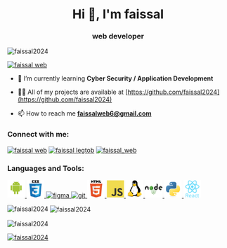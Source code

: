 <h1 align="center">Hi 👋, I'm faissal</h1>
<h3 align="center">web developer</h3>

<p align="left"> <img src="https://komarev.com/ghpvc/?username=faissal2024&label=Profile%20views&color=0e75b6&style=flat" alt="faissal2024" /> </p>


<p align="left"> <a href="https://twitter.com/faissal web" target="blank"><img src="https://img.shields.io/twitter/follow/faissal web?logo=twitter&style=for-the-badge" alt="faissal web" /></a> </p>

- 🌱 I’m currently learning **Cyber Security / Application Development**

- 👨‍💻 All of my projects are available at [https://github.com/faissal2024](https://github.com/faissal2024)

- 📫 How to reach me **faissalweb6@gmail.com**

<h3 align="left">Connect with me:</h3>
<p align="left">
<a href="https://twitter.com/faissal web" target="blank"><img align="center" src="https://raw.githubusercontent.com/rahuldkjain/github-profile-readme-generator/master/src/images/icons/Social/twitter.svg" alt="faissal web" height="30" width="40" /></a>
<a href="https://linkedin.com/in/faissal legtob" target="blank"><img align="center" src="https://raw.githubusercontent.com/rahuldkjain/github-profile-readme-generator/master/src/images/icons/Social/linked-in-alt.svg" alt="faissal legtob" height="30" width="40" /></a>
<a href="https://instagram.com/faissal_web" target="blank"><img align="center" src="https://raw.githubusercontent.com/rahuldkjain/github-profile-readme-generator/master/src/images/icons/Social/instagram.svg" alt="faissal_web" height="30" width="40" /></a>
</p>

<h3 align="left">Languages and Tools:</h3>
<p align="left"> <a href="https://developer.android.com" target="_blank" rel="noreferrer"> <img src="https://raw.githubusercontent.com/devicons/devicon/master/icons/android/android-original-wordmark.svg" alt="android" width="40" height="40"/> </a> <a href="https://www.w3schools.com/css/" target="_blank" rel="noreferrer"> <img src="https://raw.githubusercontent.com/devicons/devicon/master/icons/css3/css3-original-wordmark.svg" alt="css3" width="40" height="40"/> </a> <a href="https://www.figma.com/" target="_blank" rel="noreferrer"> <img src="https://www.vectorlogo.zone/logos/figma/figma-icon.svg" alt="figma" width="40" height="40"/> </a> <a href="https://git-scm.com/" target="_blank" rel="noreferrer"> <img src="https://www.vectorlogo.zone/logos/git-scm/git-scm-icon.svg" alt="git" width="40" height="40"/> </a> <a href="https://www.w3.org/html/" target="_blank" rel="noreferrer"> <img src="https://raw.githubusercontent.com/devicons/devicon/master/icons/html5/html5-original-wordmark.svg" alt="html5" width="40" height="40"/> </a> <a href="https://developer.mozilla.org/en-US/docs/Web/JavaScript" target="_blank" rel="noreferrer"> <img src="https://raw.githubusercontent.com/devicons/devicon/master/icons/javascript/javascript-original.svg" alt="javascript" width="40" height="40"/> </a> <a href="https://www.linux.org/" target="_blank" rel="noreferrer"> <img src="https://raw.githubusercontent.com/devicons/devicon/master/icons/linux/linux-original.svg" alt="linux" width="40" height="40"/> </a> <a href="https://nodejs.org" target="_blank" rel="noreferrer"> <img src="https://raw.githubusercontent.com/devicons/devicon/master/icons/nodejs/nodejs-original-wordmark.svg" alt="nodejs" width="40" height="40"/> </a> <a href="https://www.python.org" target="_blank" rel="noreferrer"> <img src="https://raw.githubusercontent.com/devicons/devicon/master/icons/python/python-original.svg" alt="python" width="40" height="40"/> </a> <a href="https://reactjs.org/" target="_blank" rel="noreferrer"> <img src="https://raw.githubusercontent.com/devicons/devicon/master/icons/react/react-original-wordmark.svg" alt="react" width="40" height="40"/> </a> </p>

<p><img align="left" src="https://github-readme-stats.vercel.app/api/top-langs?username=faissal2024&show_icons=true&locale=en&layout=compact" alt="faissal2024" /></p>

<p>&nbsp;<img align="center" src="https://github-readme-stats.vercel.app/api?username=faissal2024&show_icons=true&locale=en" alt="faissal2024" /></p>

<p><img align="center" src="https://github-readme-streak-stats.herokuapp.com/?user=faissal2024&" alt="faissal2024" /></p>



<p align="left"> <a href="https://github.com/ryo-ma/github-profile-trophy"><img src="https://github-profile-trophy.vercel.app/?username=faissal2024" alt="faissal2024" /></a> </p>
